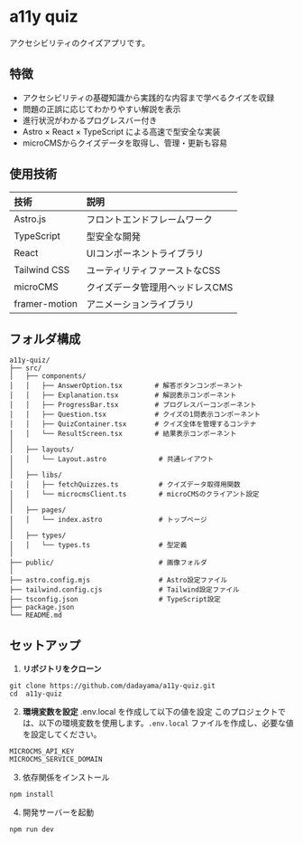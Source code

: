 # a11y quiz
アクセシビリティのクイズアプリです。

## 特徴
- アクセシビリティの基礎知識から実践的な内容まで学べるクイズを収録
- 問題の正誤に応じてわかりやすい解説を表示
- 進行状況がわかるプログレスバー付き
- Astro × React × TypeScript による高速で型安全な実装
- microCMSからクイズデータを取得し、管理・更新も容易

## 使用技術
| 技術            | 説明                |
| :------------ | :---------------- |
| Astro.js      | フロントエンドフレームワーク    |
| TypeScript    | 型安全な開発            |
| React         | UIコンポーネントライブラリ    |
| Tailwind CSS  | ユーティリティファーストなCSS  |
| microCMS      | クイズデータ管理用ヘッドレスCMS |
| framer-motion | アニメーションライブラリ      |

## フォルダ構成
```
a11y-quiz/
├── src/
│   ├── components/
│   │   ├── AnswerOption.tsx        # 解答ボタンコンポーネント
│   │   ├── Explanation.tsx         # 解説表示コンポーネント
│   │   ├── ProgressBar.tsx         # プログレスバーコンポーネント
│   │   ├── Question.tsx            # クイズの1問表示コンポーネント
│   │   ├── QuizContainer.tsx       # クイズ全体を管理するコンテナ
│   │   └── ResultScreen.tsx        # 結果表示コンポーネント
│
│   ├── layouts/
│   │   └── Layout.astro             # 共通レイアウト
│
│   ├── libs/
│   │   ├── fetchQuizzes.ts          # クイズデータ取得用関数
│   │   └── microcmsClient.ts        # microCMSのクライアント設定
│
│   ├── pages/
│   │   └── index.astro              # トップページ
│
│   ├── types/
│   │   └── types.ts                 # 型定義
│
├── public/                          # 画像フォルダ
│
├── astro.config.mjs                 # Astro設定ファイル
├── tailwind.config.cjs              # Tailwind設定ファイル
├── tsconfig.json                    # TypeScript設定
├── package.json
└── README.md
```


## セットアップ
1. **リポジトリをクローン**
```
git clone https://github.com/dadayama/a11y-quiz.git
cd  a11y-quiz
```

2. **環境変数を設定**
.env.local を作成して以下の値を設定
このプロジェクトでは、以下の環境変数を使用します。`.env.local` ファイルを作成し、必要な値を設定してください。
```
MICROCMS_API_KEY
MICROCMS_SERVICE_DOMAIN
```
  
3. 依存関係をインストール
```
npm install
```

4. 開発サーバーを起動
```
npm run dev
```
